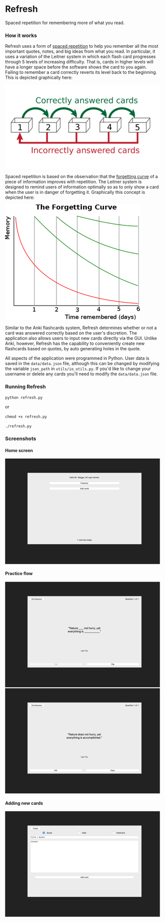 # Refresh

Spaced repetition for remembering more of what you read.

### How it works

Refresh uses a form of [spaced repetition](https://en.wikipedia.org/wiki/Spaced_repetition) to help you remember all the most important quotes, notes, and big ideas from what you read. In particular, it uses a variation of the Leitner system in which each flash card progresses through 5 levels of increasing difficulty. That is, cards in higher levels will have a longer space before the software shows the card to you again. Failing to remember a card correctly reverts its level back to the beginning. This is depicted graphically here:

![](./public/leitner.png)

Spaced repetition is based on the observation that the [forgetting curve](https://en.wikipedia.org/wiki/Forgetting_curve) of a piece of information improves with repetition. The Leitner system is designed to remind users of information optimally so as to only show a card when the user is in danger of forgetting it. Graphically this concept is depicted here:

![](./public/forgetting_curve.png)

Similar to the Anki flashcards system, Refresh determines whether or not a card was answered correctly based on the user's discretion. The application also allows users to input new cards directly via the GUI. Unlike Anki, however, Refresh has the capability to conveniently create new flashcards based on quotes, by auto generating holes in the quote.

All aspects of the application were programmed in Python. User data is saved in the `data/data.json` file, although this can be changed by modifying the variable `json_path` in `utils/io_utils.py`. If you'd like to change your username or delete any cards you'll need to modify the `data/data.json` file.

### Running Refresh

`python refresh.py`

or

`chmod +x refresh.py`

`./refresh.py`

### Screenshots

#### Home screen

![](./public/home.png)

#### Practice flow

![](./public/front.png)
![](./public/back.png)

#### Adding new cards

![](./public/quick_add.png)

